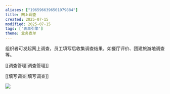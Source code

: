 ```yaml
---
aliases: ["1965966396501079884"]
title: 网上调查
created: 2025-07-15
modified: 2025-07-15
tags: ['表单引擎']
theme: 业务表单
---
```


组织者可发起网上调查，员工填写后收集调查结果，如餐厅评价、团建旅游地调查等。

[[调查管理|调查管理]]

[[填写调查|填写调查]]

![](287762ddea0d1988813bca92d411bf9c.jpg)